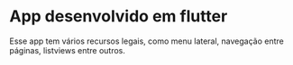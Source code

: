 # App desenvolvido em flutter 

Esse app tem vários recursos legais, como menu lateral, navegação entre páginas, listviews entre outros.

